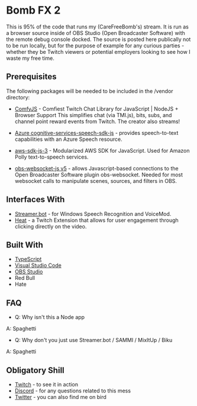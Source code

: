 # Bomb FX 2

This is 95% of the code that runs my (CareFreeBomb's) stream. It is run as a browser source inside of OBS Studio (Open Broadcaster Software) with the remote debug console docked. The source is posted here publically not to be run locally, but for the purpose of example for any curious parties - whether they be Twitch viewers or potential employers looking to see how I waste my free time.

## Prerequisites

The following packages will be needed to be included in the /vendor directory:

* [ComfyJS](https://github.com/instafluff/ComfyJS) - Comfiest Twitch Chat Library for JavaScript | NodeJS + Browser Support
This simplifies chat (via TMI.js), bits, subs, and channel point reward events from Twitch. The creator also streams!

* [Azure cognitive-services-speech-sdk-js](https://docs.microsoft.com/en-us/azure/cognitive-services/speech-service/quickstarts/setup-platform?pivots=programming-language-javascript) - provides speech-to-text capabilities with an Azure Speech resource.

* [aws-sdk-js-3](https://github.com/aws/aws-sdk-js-v3) - Modularized AWS SDK for JavaScript.
Used for Amazon Polly text-to-speech services.

* [obs-websocket-js v5](https://github.com/obs-websocket-community-projects/obs-websocket-js) - allows Javascript-based connections to the Open Broadcaster Software plugin obs-websocket.
Needed for most websocket calls to manipulate scenes, sources, and filters in OBS.

## Interfaces With

* [Streamer.bot](https://www.streamer.bot/) - for Windows Speech Recognition and VoiceMod.
* [Heat](https://heat.j38.net/) - a Twitch Extension that allows for user engagement through clicking directly on the video.

## Built With

* [TypeScript](https://www.typescriptlang.org/)
* [Visual Studio Code](https://visualstudio.microsoft.com/)
* [OBS Studio](https://obsproject.com/)
* Red Bull
* Hate

## FAQ

* Q: Why isn't this a Node app

A: Spaghetti

* Q: Why don't you just use Streamer.bot / SAMMI / MixItUp / Biku

A: Spaghetti

## Obligatory Shill

* [Twitch](https://www.twitch.tv/carefreebomb) - to see it in action
* [Discord](https://discord.gg/0X84YV4Sn1v0wyUa) - for any questions related to this mess
* [Twitter](https://twitter.com/carefreeb0mb) - you can also find me on bird
